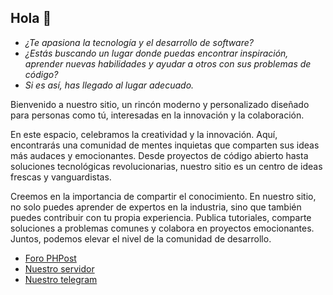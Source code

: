## Hola 👋

* _¿Te apasiona la tecnología y el desarrollo de software?_
* _¿Estás buscando un lugar donde puedas encontrar inspiración, aprender nuevas habilidades y ayudar a otros con sus problemas de código?_
* _Si es así, has llegado al lugar adecuado._

Bienvenido a nuestro sitio, un rincón moderno y personalizado diseñado para personas como tú, interesadas en la innovación y la colaboración.

En este espacio, celebramos la creatividad y la innovación. Aquí, encontrarás una comunidad de mentes inquietas que comparten sus ideas 
más audaces y emocionantes. Desde proyectos de código abierto hasta soluciones tecnológicas revolucionarias, nuestro sitio es un 
centro de ideas frescas y vanguardistas.

Creemos en la importancia de compartir el conocimiento. En nuestro sitio, no solo puedes aprender de expertos en la industria,
sino que también puedes contribuir con tu propia experiencia. Publica tutoriales, comparte soluciones a problemas comunes y colabora en 
proyectos emocionantes. Juntos, podemos elevar el nivel de la comunidad de desarrollo.

* [Foro PHPost](https://phpost.es)
* [Nuestro servidor](https://discord.gg/mx25MxAwRe)
* [Nuestro telegram](https://t.me/PHPost23)
<!--

**Here are some ideas to get you started:**

🙋‍♀️ A short introduction - what is your organization all about?
🌈 Contribution guidelines - how can the community get involved?
👩‍💻 Useful resources - where can the community find your docs? Is there anything else the community should know?
🍿 Fun facts - what does your team eat for breakfast?
🧙 Remember, you can do mighty things with the power of [Markdown](https://docs.github.com/github/writing-on-github/getting-started-with-writing-and-formatting-on-github/basic-writing-and-formatting-syntax)
-->
